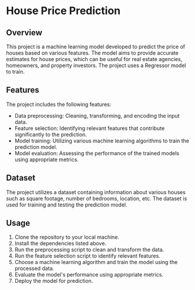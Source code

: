 # House Price Prediction

## Overview
This project is a machine learning model developed to predict the price of houses based on various features. The model aims to provide accurate estimates for house prices, which can be useful for real estate agencies, homeowners, and property investors.
The project uses a Regressor model to train.


## Features
The project includes the following features:
- Data preprocessing: Cleaning, transforming, and encoding the input data.
- Feature selection: Identifying relevant features that contribute significantly to the prediction.
- Model training: Utilizing various machine learning algorithms to train the prediction model.
- Model evaluation: Assessing the performance of the trained models using appropriate metrics.


## Dataset
The project utilizes a dataset containing information about various houses such as square footage, number of bedrooms, location, etc. The dataset is used for training and testing the prediction model.

## Usage
1. Clone the repository to your local machine.
2. Install the dependencies listed above.
3. Run the preprocessing script to clean and transform the data.
4. Run the feature selection script to identify relevant features.
5. Choose a machine learning algorithm and train the model using the processed data.
6. Evaluate the model's performance using appropriate metrics.
7. Deploy the model for prediction.

